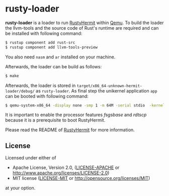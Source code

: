 # rusty-loader

**rusty-loader** is a loader to run [RustyHermit](https://github.com/hermitcore/libhermit-rs) within [Qemu](https://www.qemu.org).
To build the loader the llvm-tools and the source code of Rust's runtime are required and can be installed with following command:

```bash
$ rustup component add rust-src
$ rustup component add llvm-tools-preview
```

You also need `nasm` and `ar` installed on your machine.

Afterwards, the loader can be build as follows:

```bash
$ make
```

Afterwards, the loader is stored in `target/x86_64-unknown-hermit-loader/debug/` as `rusty-loader`.
As final step the unikernel application `app` can be booted with following command:

```bash
$ qemu-system-x86_64 -display none -smp 1 -m 64M -serial stdio  -kernel path_to_loader/rusty-loader -initrd path_to_app/app -cpu qemu64,apic,fsgsbase,rdtscp,xsave,xsaveopt,fxsr
```

It is important to enable the processor features _fsgsbase_ and _rdtscp_ because it is a prerequisite to boot RustyHermit.

Please read the README of [RustyHermit](https://github.com/hermitcore/libhermit-rs) for more information.

## License

Licensed under either of

* Apache License, Version 2.0, ([LICENSE-APACHE](LICENSE-APACHE) or http://www.apache.org/licenses/LICENSE-2.0)
* MIT license ([LICENSE-MIT](LICENSE-MIT) or http://opensource.org/licenses/MIT)

at your option.
